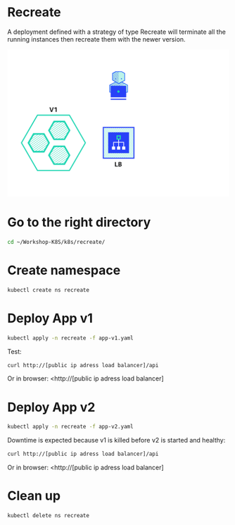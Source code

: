 # Recreate

A deployment defined with a strategy of type Recreate will terminate all the running instances then recreate them with the newer version.

![recreate](recreate.gif "Recreate")

# Go to the right directory

```bash
cd ~/Workshop-K8S/k8s/recreate/
````

# Create namespace

```bash
kubectl create ns recreate
````

# Deploy App v1

```bash
kubectl apply -n recreate -f app-v1.yaml
````

Test:

```bash
curl http://[public ip adress load balancer]/api
````

Or in browser:
<http://[public ip adress load balancer]

# Deploy App v2

```bash
kubectl apply -n recreate -f app-v2.yaml
````

Downtime is expected because v1 is killed before v2 is started and healthy:

```bash
curl http://[public ip adress load balancer]/api
````

Or in browser:
<http://[public ip adress load balancer]

# Clean up

```bash
kubectl delete ns recreate
````
